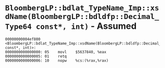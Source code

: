 # `BloombergLP::bdlat_TypeName_Imp::xsdName(BloombergLP::bdldfp::Decimal_Type64 const*, int)` - Assumed

```x86asm
00000000004ef800 <BloombergLP::bdlat_TypeName_Imp::xsdName(BloombergLP::bdldfp::Decimal_Type64 const*, int)>:
0000000000000000: 05	movl	$5637840, %eax
0000000000000005: 01	retq	
0000000000000006: 10	nopw	%cs:(%rax,%rax)
```

